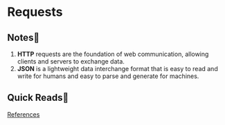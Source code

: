 
# Requests

## Notes📔
1. **HTTP** requests are the foundation of web communication, allowing clients and servers to exchange data. 
2. **JSON** is a lightweight data interchange format that is easy to read and write for humans and easy to parse and generate for machines.

## Quick Reads📌
[References](https://howhttps.works/?ref=hackernoon.com)





